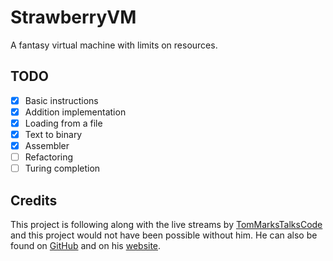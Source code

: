 # StrawberryVM

A fantasy virtual machine with limits on resources.

## TODO
- [x] Basic instructions
- [x] Addition implementation
- [x] Loading from a file
- [x] Text to binary
- [x] Assembler
- [ ] Refactoring
- [ ] Turing completion

## Credits
This project is following along with the live streams by [TomMarksTalksCode](https://www.youtube.com/@TomMarksTalksCode) and this project would not have been possible without him. He can also be found on [GitHub](https://github.com/phy1um) and on his [website](https://coding.tommarks.xyz/).
